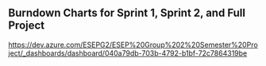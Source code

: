 ## Burndown Charts for Sprint 1, Sprint 2, and Full Project
https://dev.azure.com/ESEPG2/ESEP%20Group%202%20Semester%20Project/_dashboards/dashboard/040a79db-703b-4792-b1bf-72c7864319be
